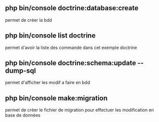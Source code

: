 ## php bin/console doctrine:database:create
permet de créer la bdd

## php bin/console list doctrine
permet d'avoir la liste des commande dans cet exemple doctrine


## php bin/console doctrine:schema:update --dump-sql
permet d'afficher les modif a faire en bdd

## php bin/console make:migration
permet de créer le fichier de migration pour effectuer les modification en base de données
